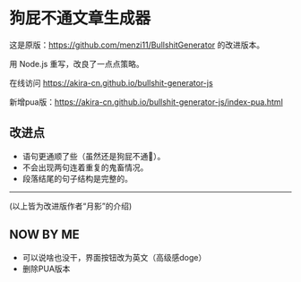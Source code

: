# 狗屁不通文章生成器

这是原版：https://github.com/menzi11/BullshitGenerator 的改进版本。

用 Node.js 重写，改良了一点点策略。

在线访问 https://akira-cn.github.io/bullshit-generator-js

新增pua版：https://akira-cn.github.io/bullshit-generator-js/index-pua.html

## 改进点

- 语句更通顺了些（虽然还是狗屁不通🐶）。
- 不会出现两句连着重复的鬼畜情况。
- 段落结尾的句子结构是完整的。

---------------------------------------------------------------------------------------------
(以上皆为改进版作者“月影”的介绍)

## NOW BY ME

- 可以说啥也没干，界面按钮改为英文（高级感doge）
- 删除PUA版本